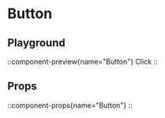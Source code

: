 # Button

## Playground

::component-preview{name="Button"}
Click
::

## Props

::component-props{name="Button"}
::
